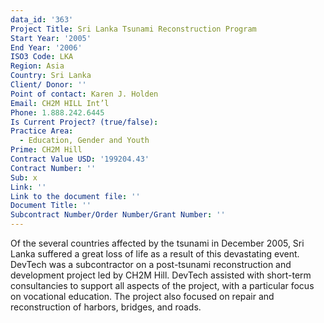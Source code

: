```yaml
---
data_id: '363'
Project Title: Sri Lanka Tsunami Reconstruction Program
Start Year: '2005'
End Year: '2006'
ISO3 Code: LKA
Region: Asia
Country: Sri Lanka
Client/ Donor: ''
Point of contact: Karen J. Holden
Email: CH2M HILL Int’l
Phone: 1.888.242.6445
Is Current Project? (true/false): 
Practice Area:
  - Education, Gender and Youth
Prime: CH2M Hill
Contract Value USD: '199204.43'
Contract Number: ''
Sub: x
Link: ''
Link to the document file: ''
Document Title: ''
Subcontract Number/Order Number/Grant Number: ''
---
```


Of the several countries affected by the tsunami in December 2005, Sri Lanka suffered a great loss of life as a result of this devastating event. DevTech was a subcontractor on a post-tsunami reconstruction and development project led by CH2M Hill. DevTech assisted with short-term consultancies to support all aspects of the project, with a particular focus on vocational education. The project also focused on repair and reconstruction of harbors, bridges, and roads.